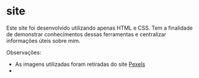 # site
Este site foi desenvolvido utilizando apenas HTML e CSS.
Tem a finalidade de demonstrar conhecimentos dessas ferramentas e centralizar informações úteis sobre mim.

Observações:
<ul>
<li>As imagens utilizadas foram retiradas do site <a href="https://www.pexels.com/pt-br/">Pexels</a><li>
</ul>

